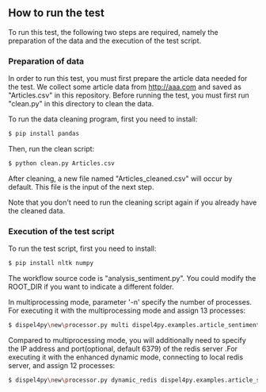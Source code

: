
## How to run the test

To run this test, the following two steps are required, namely the preparation of the data and the execution of the test script.

### Preparation of data
In order to run this test, you must first prepare the article data needed for the test. We collect some article data from http://aaa.com and saved as "Articles.csv" in this repository. Before running the test, you must first run "clean.py" in this directory to clean the data. 

To run the data cleaning program, first you need to install:
```bash
$ pip install pandas
``` 

Then, run the clean script:
```bash
$ python clean.py Articles.csv
``` 

After cleaning, a new file named "Articles_cleaned.csv" will occur by default. This file is the input of the next step. 

Note that you don't need to run the cleaning script again if you already have the cleaned data.


### Execution of the test script

To run the test script, first you need to install:
```bash
$ pip install nltk numpy 
``` 

The workflow source code is "analysis_sentiment.py". You could modify the ROOT_DIR if you want to indicate a different folder.


In multiprocessing mode, parameter '-n' specify the number of processes. For executing it with the multiprocessing mode and assign 13 processes:
```bash
$ dispel4py\new\processor.py multi dispel4py.examples.article_sentiment_analysis.analysis_sentiment -n 13 -d "{\"read\" : [ {\"input\" : \"Articles_cleaned.csv\"} ]}"
``` 
Compared to multiprocessing mode, you will additionally need to specify the IP address and port(optional, default 6379) of the redis server .For executing it with the enhanced dynamic mode, connecting to local redis server, and assign 12 processes:
```bash
$ dispel4py\new\processor.py dynamic_redis dispel4py.examples.article_sentiment_analysis.analysis_sentiment -ri localhost -n 12 -d "{\"read\" : [ {\"input\" : \"Articles_cleaned.csv\"} ]}"
``` 

